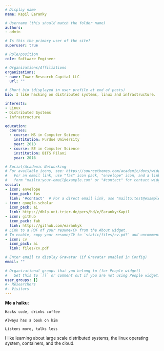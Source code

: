 ```yaml
---
# Display name
name: Kapil Earanky

# Username (this should match the folder name)
authors:
- admin

# Is this the primary user of the site?
superuser: true

# Role/position
role: Software Engineer

# Organizations/Affiliations
organizations:
- name: Tower Research Capital LLC
  url: ""

# Short bio (displayed in user profile at end of posts)
bio: I like hacking on distributed systems, linux and infrastructure.

interests:
- Linux
- Distributed Systems
- Infrastructure

education:
  courses:
  - course: MS in Computer Science
    institution: Purdue University
    year: 2018
  - course: BE in Computer Science
    institution: BITS Pilani
    year: 2016

# Social/Academic Networking
# For available icons, see: https://sourcethemes.com/academic/docs/widgets/#icons
#   For an email link, use "fas" icon pack, "envelope" icon, and a link in the
#   form "mailto:your-email@example.com" or "#contact" for contact widget.
social:
- icon: envelope
  icon_pack: fas
  link: '#contact'  # For a direct email link, use "mailto:test@example.org".
- icon: google-scholar
  icon_pack: ai
  link: https://dblp.uni-trier.de/pers/hd/e/Earanky:Kapil
- icon: github
  icon_pack: fab
  link: https://github.com/earankyk
# Link to a PDF of your resume/CV from the About widget.
# To enable, copy your resume/CV to `static/files/cv.pdf` and uncomment the lines below.  
- icon: cv
  icon_pack: ai
  link: files/cv.pdf

# Enter email to display Gravatar (if Gravatar enabled in Config)
email: ""
  
# Organizational groups that you belong to (for People widget)
#   Set this to `[]` or comment out if you are not using People widget.  
user_groups: []
#- Researchers
#- Visitors
---
```


**Me a haiku:**

`Hacks code, drinks coffee` 

`Always has a book on him`  

`Listens more, talks less`

I like learning about large scale distributed systems, the linux operating system, containers, and the cloud.
